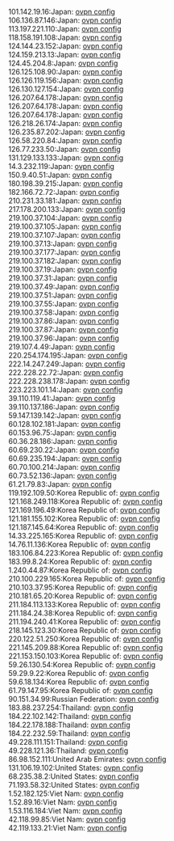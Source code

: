 101.142.19.16:Japan: [ovpn config](vpn/101_142_19_16.ovpn)  
106.136.87.146:Japan: [ovpn config](vpn/106_136_87_146.ovpn)  
113.197.221.110:Japan: [ovpn config](vpn/113_197_221_110.ovpn)  
118.158.191.108:Japan: [ovpn config](vpn/118_158_191_108.ovpn)  
124.144.23.152:Japan: [ovpn config](vpn/124_144_23_152.ovpn)  
124.159.213.13:Japan: [ovpn config](vpn/124_159_213_13.ovpn)  
124.45.204.8:Japan: [ovpn config](vpn/124_45_204_8.ovpn)  
126.125.108.90:Japan: [ovpn config](vpn/126_125_108_90.ovpn)  
126.126.119.156:Japan: [ovpn config](vpn/126_126_119_156.ovpn)  
126.130.127.154:Japan: [ovpn config](vpn/126_130_127_154.ovpn)  
126.207.64.178:Japan: [ovpn config](vpn/126_207_64_178.ovpn)  
126.207.64.178:Japan: [ovpn config](vpn/126_207_64_178.ovpn)  
126.207.64.178:Japan: [ovpn config](vpn/126_207_64_178.ovpn)  
126.218.26.174:Japan: [ovpn config](vpn/126_218_26_174.ovpn)  
126.235.87.202:Japan: [ovpn config](vpn/126_235_87_202.ovpn)  
126.58.220.84:Japan: [ovpn config](vpn/126_58_220_84.ovpn)  
126.77.233.50:Japan: [ovpn config](vpn/126_77_233_50.ovpn)  
131.129.133.133:Japan: [ovpn config](vpn/131_129_133_133.ovpn)  
14.3.232.119:Japan: [ovpn config](vpn/14_3_232_119.ovpn)  
150.9.40.51:Japan: [ovpn config](vpn/150_9_40_51.ovpn)  
180.198.39.215:Japan: [ovpn config](vpn/180_198_39_215.ovpn)  
182.166.72.72:Japan: [ovpn config](vpn/182_166_72_72.ovpn)  
210.231.33.181:Japan: [ovpn config](vpn/210_231_33_181.ovpn)  
217.178.200.133:Japan: [ovpn config](vpn/217_178_200_133.ovpn)  
219.100.37.104:Japan: [ovpn config](vpn/219_100_37_104.ovpn)  
219.100.37.105:Japan: [ovpn config](vpn/219_100_37_105.ovpn)  
219.100.37.107:Japan: [ovpn config](vpn/219_100_37_107.ovpn)  
219.100.37.13:Japan: [ovpn config](vpn/219_100_37_13.ovpn)  
219.100.37.177:Japan: [ovpn config](vpn/219_100_37_177.ovpn)  
219.100.37.182:Japan: [ovpn config](vpn/219_100_37_182.ovpn)  
219.100.37.19:Japan: [ovpn config](vpn/219_100_37_19.ovpn)  
219.100.37.31:Japan: [ovpn config](vpn/219_100_37_31.ovpn)  
219.100.37.49:Japan: [ovpn config](vpn/219_100_37_49.ovpn)  
219.100.37.51:Japan: [ovpn config](vpn/219_100_37_51.ovpn)  
219.100.37.55:Japan: [ovpn config](vpn/219_100_37_55.ovpn)  
219.100.37.58:Japan: [ovpn config](vpn/219_100_37_58.ovpn)  
219.100.37.86:Japan: [ovpn config](vpn/219_100_37_86.ovpn)  
219.100.37.87:Japan: [ovpn config](vpn/219_100_37_87.ovpn)  
219.100.37.96:Japan: [ovpn config](vpn/219_100_37_96.ovpn)  
219.107.4.49:Japan: [ovpn config](vpn/219_107_4_49.ovpn)  
220.254.174.195:Japan: [ovpn config](vpn/220_254_174_195.ovpn)  
222.14.247.249:Japan: [ovpn config](vpn/222_14_247_249.ovpn)  
222.228.22.72:Japan: [ovpn config](vpn/222_228_22_72.ovpn)  
222.228.238.178:Japan: [ovpn config](vpn/222_228_238_178.ovpn)  
223.223.101.14:Japan: [ovpn config](vpn/223_223_101_14.ovpn)  
39.110.119.41:Japan: [ovpn config](vpn/39_110_119_41.ovpn)  
39.110.137.186:Japan: [ovpn config](vpn/39_110_137_186.ovpn)  
59.147.139.142:Japan: [ovpn config](vpn/59_147_139_142.ovpn)  
60.128.102.181:Japan: [ovpn config](vpn/60_128_102_181.ovpn)  
60.153.96.75:Japan: [ovpn config](vpn/60_153_96_75.ovpn)  
60.36.28.186:Japan: [ovpn config](vpn/60_36_28_186.ovpn)  
60.69.230.22:Japan: [ovpn config](vpn/60_69_230_22.ovpn)  
60.69.235.194:Japan: [ovpn config](vpn/60_69_235_194.ovpn)  
60.70.100.214:Japan: [ovpn config](vpn/60_70_100_214.ovpn)  
60.73.52.136:Japan: [ovpn config](vpn/60_73_52_136.ovpn)  
61.21.79.83:Japan: [ovpn config](vpn/61_21_79_83.ovpn)  
119.192.109.50:Korea Republic of: [ovpn config](vpn/119_192_109_50.ovpn)  
121.168.249.118:Korea Republic of: [ovpn config](vpn/121_168_249_118.ovpn)  
121.169.196.49:Korea Republic of: [ovpn config](vpn/121_169_196_49.ovpn)  
121.181.155.102:Korea Republic of: [ovpn config](vpn/121_181_155_102.ovpn)  
121.187.145.64:Korea Republic of: [ovpn config](vpn/121_187_145_64.ovpn)  
14.33.225.165:Korea Republic of: [ovpn config](vpn/14_33_225_165.ovpn)  
14.76.11.136:Korea Republic of: [ovpn config](vpn/14_76_11_136.ovpn)  
183.106.84.223:Korea Republic of: [ovpn config](vpn/183_106_84_223.ovpn)  
183.99.8.24:Korea Republic of: [ovpn config](vpn/183_99_8_24.ovpn)  
1.240.44.87:Korea Republic of: [ovpn config](vpn/1_240_44_87.ovpn)  
210.100.229.165:Korea Republic of: [ovpn config](vpn/210_100_229_165.ovpn)  
210.103.37.95:Korea Republic of: [ovpn config](vpn/210_103_37_95.ovpn)  
210.181.65.20:Korea Republic of: [ovpn config](vpn/210_181_65_20.ovpn)  
211.184.113.133:Korea Republic of: [ovpn config](vpn/211_184_113_133.ovpn)  
211.184.24.38:Korea Republic of: [ovpn config](vpn/211_184_24_38.ovpn)  
211.194.240.41:Korea Republic of: [ovpn config](vpn/211_194_240_41.ovpn)  
218.145.123.30:Korea Republic of: [ovpn config](vpn/218_145_123_30.ovpn)  
220.122.51.250:Korea Republic of: [ovpn config](vpn/220_122_51_250.ovpn)  
221.145.209.88:Korea Republic of: [ovpn config](vpn/221_145_209_88.ovpn)  
221.153.150.103:Korea Republic of: [ovpn config](vpn/221_153_150_103.ovpn)  
59.26.130.54:Korea Republic of: [ovpn config](vpn/59_26_130_54.ovpn)  
59.29.9.22:Korea Republic of: [ovpn config](vpn/59_29_9_22.ovpn)  
59.6.18.134:Korea Republic of: [ovpn config](vpn/59_6_18_134.ovpn)  
61.79.147.95:Korea Republic of: [ovpn config](vpn/61_79_147_95.ovpn)  
90.151.34.99:Russian Federation: [ovpn config](vpn/90_151_34_99.ovpn)  
183.88.237.254:Thailand: [ovpn config](vpn/183_88_237_254.ovpn)  
184.22.102.142:Thailand: [ovpn config](vpn/184_22_102_142.ovpn)  
184.22.178.188:Thailand: [ovpn config](vpn/184_22_178_188.ovpn)  
184.22.232.59:Thailand: [ovpn config](vpn/184_22_232_59.ovpn)  
49.228.111.151:Thailand: [ovpn config](vpn/49_228_111_151.ovpn)  
49.228.121.36:Thailand: [ovpn config](vpn/49_228_121_36.ovpn)  
86.98.152.111:United Arab Emirates: [ovpn config](vpn/86_98_152_111.ovpn)  
131.106.19.102:United States: [ovpn config](vpn/131_106_19_102.ovpn)  
68.235.38.2:United States: [ovpn config](vpn/68_235_38_2.ovpn)  
71.193.58.32:United States: [ovpn config](vpn/71_193_58_32.ovpn)  
1.52.182.125:Viet Nam: [ovpn config](vpn/1_52_182_125.ovpn)  
1.52.89.16:Viet Nam: [ovpn config](vpn/1_52_89_16.ovpn)  
1.53.116.184:Viet Nam: [ovpn config](vpn/1_53_116_184.ovpn)  
42.118.99.85:Viet Nam: [ovpn config](vpn/42_118_99_85.ovpn)  
42.119.133.21:Viet Nam: [ovpn config](vpn/42_119_133_21.ovpn)  
